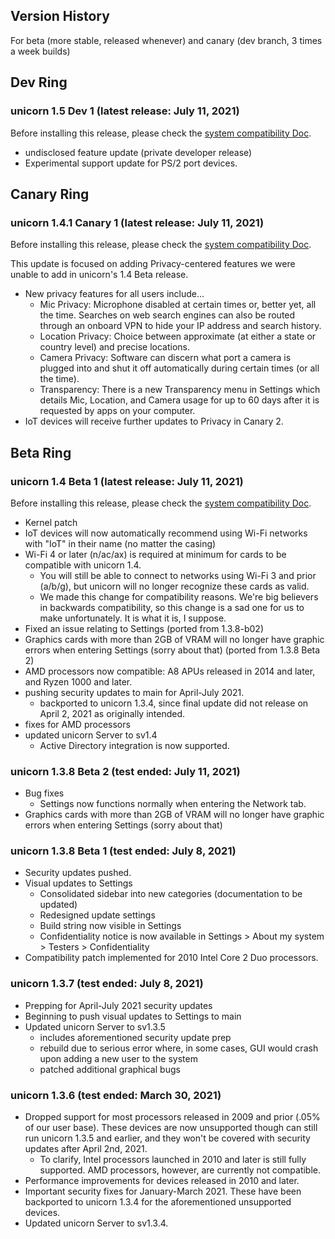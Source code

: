 ## Version History
For beta (more stable, released whenever) and canary (dev branch, 3 times a week builds) 

## Dev Ring
### unicorn 1.5 Dev 1 (latest release: July 11, 2021)
Before installing this release, please check the [system compatibility Doc](https://github.com/onetwentyfour/unicorndocs/blob/main/system-compatibility.md).
- undisclosed feature update (private developer release)
- Experimental support update for PS/2 port devices. 

## Canary Ring
### unicorn 1.4.1 Canary 1 (latest release: July 11, 2021)
Before installing this release, please check the [system compatibility Doc](https://github.com/onetwentyfour/unicorndocs/blob/main/system-compatibility.md).

This update is focused on adding Privacy-centered features we were unable to add in unicorn's 1.4 Beta release.  
- New privacy features for all users include...
  - Mic Privacy: Microphone disabled at certain times or, better yet, all the time. Searches on web search engines can also be routed through an onboard VPN to hide your IP address and search history.
  - Location Privacy: Choice between approximate (at either a state or country level) and precise locations.
  - Camera Privacy: Software can discern what port a camera is plugged into and shut it off automatically during certain times (or all the time).
  - Transparency: There is a new Transparency menu in Settings which details Mic, Location, and Camera usage for up to 60 days after it is requested by apps on your computer.
- IoT devices will receive further updates to Privacy in Canary 2. 

## Beta Ring
### unicorn 1.4 Beta 1 (latest release: July 11, 2021)
Before installing this release, please check the [system compatibility Doc](https://github.com/onetwentyfour/unicorndocs/blob/main/system-compatibility.md).
- Kernel patch
- IoT devices will now automatically recommend using Wi-Fi networks with "IoT" in their name (no matter the casing)
- Wi-Fi 4 or later (n/ac/ax) is required at minimum for cards to be compatible with unicorn 1.4.
  - You will still be able to connect to networks using Wi-Fi 3 and prior (a/b/g), but unicorn will no longer recognize these cards as valid.
  - We made this change for compatibility reasons. We're big believers in backwards compatibility, so this change is a sad one for us to make unfortunately. It is what it is, I suppose.
- Fixed an issue relating to Settings (ported from 1.3.8-b02)
- Graphics cards with more than 2GB of VRAM will no longer have graphic errors when entering Settings (sorry about that) (ported from 1.3.8 Beta 2)
- AMD processors now compatible: A8 APUs released in 2014 and later, and Ryzen 1000 and later.
- pushing security updates to main for April-July 2021.
  - backported to unicorn 1.3.4, since final update did not release on April 2, 2021 as originally intended.
- fixes for AMD processors
- updated unicorn Server to sv1.4
  - Active Directory integration is now supported.

### unicorn 1.3.8 Beta 2 (test ended: July 11, 2021)
- Bug fixes
  - Settings now functions normally when entering the Network tab.
- Graphics cards with more than 2GB of VRAM will no longer have graphic errors when entering Settings (sorry about that)

### unicorn 1.3.8 Beta 1 (test ended: July 8, 2021)
- Security updates pushed.
- Visual updates to Settings
  - Consolidated sidebar into new categories (documentation to be updated)
  - Redesigned update settings
  - Build string now visible in Settings
  - Confidentiality notice is now available in Settings > About my system > Testers > Confidentiality
- Compatibility patch implemented for 2010 Intel Core 2 Duo processors.

### unicorn 1.3.7 (test ended: July 8, 2021)
- Prepping for April-July 2021 security updates
- Beginning to push visual updates to Settings to main
- Updated unicorn Server to sv1.3.5
  - includes aforementioned security update prep
  - rebuild due to serious error where, in some cases, GUI would crash upon adding a new user to the system
  - patched additional graphical bugs

### unicorn 1.3.6 (test ended: March 30, 2021)
- Dropped support for most processors released in 2009 and prior (.05% of our user base). These devices are now unsupported though can still run unicorn 1.3.5 and earlier, and they won't be covered with security updates after April 2nd, 2021.
  - To clarify, Intel processors launched in 2010 and later is still fully supported. AMD processors, however, are currently not compatible.
- Performance improvements for devices released in 2010 and later.
- Important security fixes for January-March 2021. These have been backported to unicorn 1.3.4 for the aforementioned unsupported devices.
- Updated unicorn Server to sv1.3.4.
